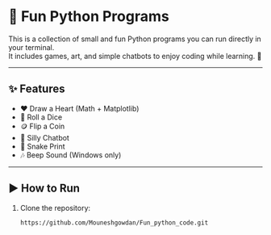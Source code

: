 # 🎉 Fun Python Programs

This is a collection of small and fun Python programs you can run directly in your terminal.  
It includes games, art, and simple chatbots to enjoy coding while learning. 🚀

---

## ✨ Features
- ❤️ Draw a Heart (Math + Matplotlib)
- 🎲 Roll a Dice
- 🪙 Flip a Coin
- 🤖 Silly Chatbot
- 🐍 Snake Print
- 🎶 Beep Sound (Windows only)

---

## ▶️ How to Run
1. Clone the repository:
   ```bash
   https://github.com/Mouneshgowdan/Fun_python_code.git
